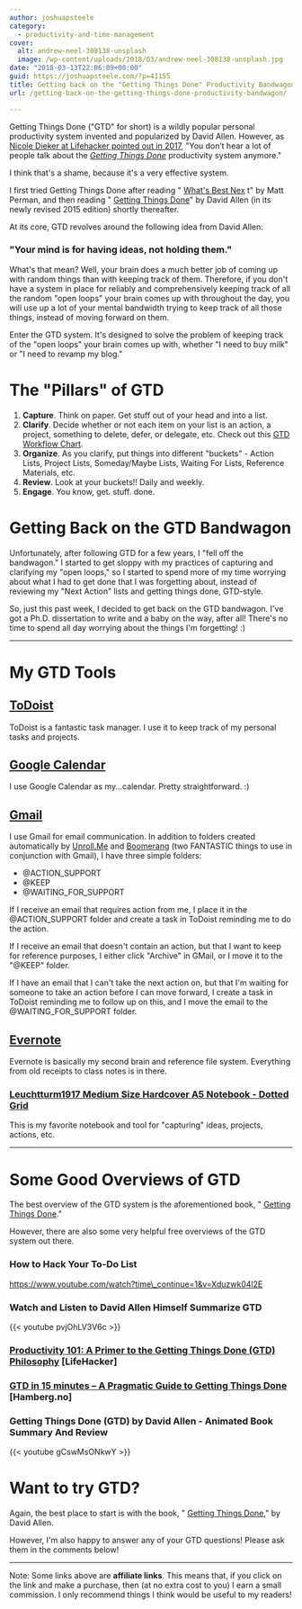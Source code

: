 ```yaml
---
author: joshuapsteele
category:
  - productivity-and-time-management
cover:
  alt: andrew-neel-308138-unsplash
  image: /wp-content/uploads/2018/03/andrew-neel-308138-unsplash.jpg
date: "2018-03-13T22:06:09+00:00"
guid: https://joshuapsteele.com/?p=41155
title: Getting back on the "Getting Things Done" Productivity Bandwagon
url: /getting-back-on-the-getting-things-done-productivity-bandwagon/

---
```

Getting Things Done ("GTD" for short) is a wildly popular personal productivity system invented and popularized by David Allen. However, as [Nicole Dieker at Lifehacker pointed out in 2017](https://lifehacker.com/getting-things-done-ten-years-in-1795707084), "You don’t hear a lot of people talk about the [_Getting Things Done_](http://gettingthingsdone.com/) productivity system anymore."

I think that's a shame, because it's a very effective system.

I first tried Getting Things Done after reading " [What's Best Nex](http://amzn.to/2tMiX1w) t" by Matt Perman, and then reading " [Getting Things Done](http://amzn.to/2HvNJxv)" by David Allen (in its newly revised 2015 edition) shortly thereafter.

At its core, GTD revolves around the following idea from David Allen:

### "Your mind is for having ideas, not holding them."

What's that mean? Well, your brain does a much better job of coming up with random things than with keeping track of them. Therefore, if you don't have a system in place for reliably and comprehensively keeping track of all the random "open loops" your brain comes up with throughout the day, you will use up a lot of your mental bandwidth trying to keep track of all those things, instead of moving forward on them.

Enter the GTD system. It's designed to solve the problem of keeping track of the "open loops" your brain comes up with, whether "I need to buy milk" or "I need to revamp my blog."

# The "Pillars" of GTD

1. **Capture**. Think on paper. Get stuff out of your head and into a list.
1. **Clarify**. Decide whether or not each item on your list is an action, a project, something to delete, defer, or delegate, etc. Check out this [GTD Workflow Chart](https://gettingthingsdone.com/pdfs/tt_workflow_chart.pdf).
1. **Organize**. As you clarify, put things into different "buckets" - Action Lists, Project Lists, Someday/Maybe Lists, Waiting For Lists, Reference Materials, etc.
1. **Review**. Look at your buckets!! Daily and weekly.
1. **Engage**. You know, get. stuff. done.

# Getting Back on the GTD Bandwagon

Unfortunately, after following GTD for a few years, I "fell off the bandwagon." I started to get sloppy with my practices of capturing and clarifying my "open loops," so I started to spend more of my time worrying about what I had to get done that I was forgetting about, instead of reviewing my "Next Action" lists and getting things done, GTD-style.

So, just this past week, I decided to get back on the GTD bandwagon. I've got a Ph.D. dissertation to write and a baby on the way, after all! There's no time to spend all day worrying about the things I'm forgetting! :)

* * *

# My GTD Tools

## [ToDoist](https://support.todoist.com/hc/en-us/articles/203799792-Getting-Things-Done-GTD-with-Todoist)

ToDoist is a fantastic task manager. I use it to keep track of my personal tasks and projects.

## [Google Calendar](https://calendar.google.com/)

I use Google Calendar as my...calendar. Pretty straightforward. :)

## [Gmail](https://mail.google.com/)

I use Gmail for email communication. In addition to folders created automatically by [Unroll.Me](https://unroll.me/) and [Boomerang](https://www.boomeranggmail.com/) (two FANTASTIC things to use in conjunction with Gmail), I have three simple folders:

- @ACTION\_SUPPORT
- @KEEP
- @WAITING\_FOR\_SUPPORT

If I receive an email that requires action from me, I place it in the @ACTION\_SUPPORT folder and create a task in ToDoist reminding me to do the action.

If I receive an email that doesn't contain an action, but that I want to keep for reference purposes, I either click "Archive" in GMail, or I move it to the "@KEEP" folder.

If I have an email that I can't take the next action on, but that I'm waiting for someone to take an action before I can move forward, I create a task in ToDoist reminding me to follow up on this, and I move the email to the @WAITING\_FOR\_SUPPORT folder.

## [Evernote](https://evernote.com/)

Evernote is basically my second brain and reference file system. Everything from old receipts to class notes is in there.

### [Leuchtturm1917 Medium Size Hardcover A5 Notebook - Dotted Grid](http://amzn.to/2FG5Ccu)

This is my favorite notebook and tool for "capturing" ideas, projects, actions, etc.

* * *

# Some Good Overviews of GTD

The best overview of the GTD system is the aforementioned book, " [Getting Things Done](http://amzn.to/2FC6IWz)."

However, there are also some very helpful free overviews of the GTD system out there.

### How to Hack Your To-Do List

https://www.youtube.com/watch?time\_continue=1&v=Xduzwk04l2E

### Watch and Listen to David Allen Himself Summarize GTD

{{< youtube pvjOhLV3V6c >}}

### [Productivity 101: A Primer to the Getting Things Done (GTD) Philosophy](https://lifehacker.com/productivity-101-a-primer-to-the-getting-things-done-1551880955) \[LifeHacker\]

### [GTD in 15 minutes – A Pragmatic Guide to Getting Things Done](https://hamberg.no/gtd/) \[Hamberg.no\]

### Getting Things Done (GTD) by David Allen - Animated Book Summary And Review

{{< youtube gCswMsONkwY >}}

# Want to try GTD?

Again, the best place to start is with the book, " [Getting Things Done](http://amzn.to/2FC6IWz)," by David Allen.

However, I'm also happy to answer any of your GTD questions! Please ask them in the comments below!

* * *

Note: Some links above are **affiliate links**. This means that, if you click on the link and make a purchase, then (at no extra cost to you) I earn a small commission. I only recommend things I think would be useful to my readers!
